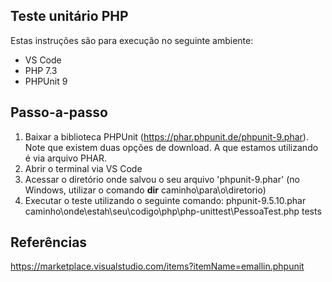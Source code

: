 ## Teste unitário PHP

Estas instruções são para execução no seguinte ambiente:
- VS Code
- PHP 7.3
- PHPUnit 9

## Passo-a-passo
1) Baixar a biblioteca PHPUnit (https://phar.phpunit.de/phpunit-9.phar). Note que existem duas opções de download. A que estamos utilizando é via arquivo PHAR.
2) Abrir o terminal via VS Code
3) Acessar o diretório onde salvou o seu arquivo 'phpunit-9.phar' (no Windows, utilizar o comando **dir** caminho\para\o\diretorio)
4) Executar o teste utilizando o seguinte comando: phpunit-9.5.10.phar caminho\onde\estah\seu\codigo\php\php-unittest\PessoaTest.php tests
 
 
 ## Referências
 https://marketplace.visualstudio.com/items?itemName=emallin.phpunit
